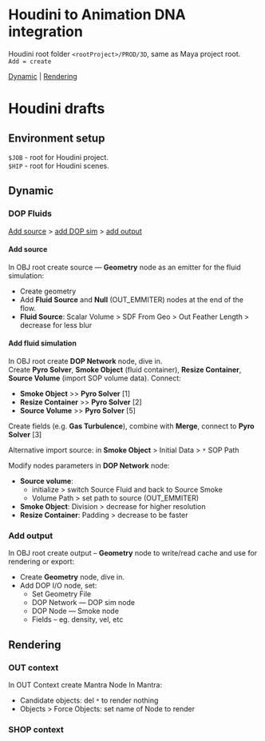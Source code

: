 # Houdini to Animation DNA integration
Houdini root folder `<rootProject>/PROD/3D`, same as Maya project root.  
`Add = create`

[Dynamic](#dynamic) | [Rendering](#rendering)

# Houdini drafts
## Environment setup
`$JOB` - root for Houdini project.  
`$HIP` - root for Houdini scenes.

## Dynamic
### DOP Fluids
[Add source](#add-source) > [add DOP sim](#add-fluid-simulation) > [add output](#add-output)

#### Add source 
In OBJ root create source — **Geometry** node as an emitter for the fluid simulation:
- Create geometry
- Add **Fluid Source** and **Null** (OUT_EMMITER) nodes at the end of the flow.  
- **Fluid Source**: Scalar Volume > SDF From Geo > Out Feather Length > decrease for less blur

#### Add fluid simulation
  
In OBJ root create **DOP Network** node, dive in.  
Create **Pyro Solver**, **Smoke Object** (fluid container), **Resize Container**, **Source Volume** (import SOP volume data). Connect:  
- **Smoke Object** >> **Pyro Solver** [1]
- **Resize Container** >> **Pyro Solver** [2]
- **Source Volume** >> **Pyro Solver** [5]

Create fields (e.g. **Gas Turbulence**), combine with **Merge**, connect to **Pyro Solver** [3]

Alternative import source: in **Smoke Object** > Initial Data > `*` SOP Path
  
Modify nodes parameters in **DOP Network** node:
- **Source volume**:
  - initialize > switch Source Fluid and back to Source Smoke
  - Volume Path > set path to source (OUT_EMMITER)
- **Smoke Object**: Division > decrease for higher resolution  
- **Resize Container**: Padding > decrease to be faster

### Add output
In OBJ root create output – **Geometry** node to write/read cache and use for rendering or export:
- Create **Geometry** node, dive in.
- Add DOP I/O node, set:
  - Set Geometry File
  - DOP Network — DOP sim node
  - DOP Node — Smoke node
  - Fields – eg. density, vel, etc

## Rendering
### OUT context
In OUT Context create Mantra Node
In Mantra:
- Candidate objects: del `*` to render nothing
- Objects > Force Objects: set name of Node to render

### SHOP context
